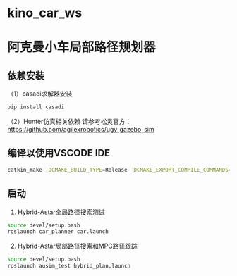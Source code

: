 # kino_car_ws
# 阿克曼小车局部路径规划器

## 依赖安装
（1）casadi求解器安装
```bash
pip install casadi
```
（2）Hunter仿真相关依赖
请参考松灵官方：https://github.com/agilexrobotics/ugv_gazebo_sim

## 编译以使用VSCODE IDE
```bash
catkin_make -DCMAKE_BUILD_TYPE=Release -DCMAKE_EXPORT_COMPILE_COMMANDS=Yes
```

## 启动

1. Hybrid-Astar全局路径搜索测试

```bash
source devel/setup.bash
roslaunch car_planner car.launch
```

2. Hybrid-Astar局部路径搜索和MPC路径跟踪

```bash
source devel/setup.bash
roslaunch ausim_test hybrid_plan.launch
```
